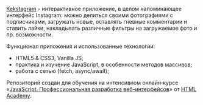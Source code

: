 
[Kekstagram](https://kekstagram-itwaslazyday.vercel.app/) - интерактивное приложение, в целом напоминающее интерфейс Instagram: можно делиться своими фотографиями с подписчиками, загружать новые, оставлять гневные комментарии и ставить лайки, накладывать различные фильтры на загружаемое фото и пр. возможности.

Функционал приложения и использованные технологии:
 - HTML5 & CSS3, Vanilla JS;
 - практика и изучение JavaScript, в особенности методов массивов;
 - работа с сетью (fetch, async/await);

Репозиторий создан для обучения на интенсивном онлайн‑курсе «[JavaScript. Профессиональная разработка веб-интерфейсов](https://htmlacademy.ru/intensive/javascript)» от [HTML Academy](https://htmlacademy.ru).
